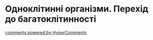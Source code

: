 <div id="hypercomments_widget" class="js-hypercomments-widget invisible"></div>

# Одноклітинні організми. Перехід до багатоклітинності


<div class="js-hypercomments-container">
<a href="http://hypercomments.com" class="hc-link" title="comments widget">comments powered by HyperComments</a>
</div>